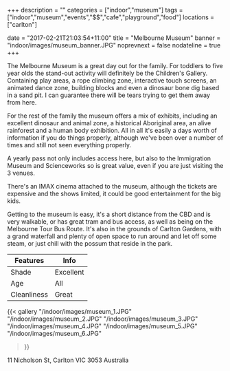 +++
description = ""
categories = ["indoor","museum"]
tags = ["indoor","museum","events","$$","cafe","playground","food"]
locations = ["carlton"]

date = "2017-02-21T21:03:54+11:00"
title = "Melbourne Museum"
banner = "indoor/images/museum_banner.JPG"
noprevnext = false
nodateline = true
+++

The Melbourne Museum is a great day out for the family. For toddlers to five year olds the stand-out activity will definitely be the Children's Gallery. Containing play areas, a rope climbing zone, interactive touch screens, an animated dance zone, building blocks and even a dinosaur bone dig based in a sand pit. I can guarantee there will be tears trying to get them away from here.

For the rest of the family the museum offers a mix of exhibits, including an excellent dinosaur and animal zone, a historical Aboriginal area, an alive rainforest and a human body exhibition. All in all it's easily a days worth of information if you do things properly, although we've been over a number of times and still not seen everything properly.

A yearly pass not only includes access here, but also to the Immigration Museum and Scienceworks so is great value, even if you are just visiting the 3 venues.

There's an IMAX cinema attached to the museum, although the tickets are expensive and the shows limited, it could be good entertainment for the big kids.

Getting to the museum is easy, it's a short distance from the CBD and is very walkable, or has great tram and bus access, as well as being on the Melbourne Tour Bus Route. It's also in the grounds of Carlton Gardens, with a grand waterfall and plenty of open space to run around and let off some steam, or just chill with the possum that reside in the park.

Features  | Info
  ------------- | -------------
  Shade  | Excellent
  Age  | All
  Cleanliness | Great
  
{{< gallery
    "/indoor/images/museum_1.JPG"
    "/indoor/images/museum_2.JPG"
    "/indoor/images/museum_3.JPG"
    "/indoor/images/museum_4.JPG"
    "/indoor/images/museum_5.JPG"
    "/indoor/images/museum_6.JPG"
>}}

11 Nicholson St,
Carlton
VIC 3053
Australia